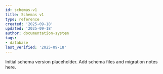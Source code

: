 ```yaml
---
id: schemas-v1
title: Schemas v1
type: reference
created: '2025-09-18'
updated: '2025-09-18'
author: documentation-system
tags:
- database
last_verified: '2025-09-18'
---
```


Initial schema version placeholder. Add schema files and migration notes here.


